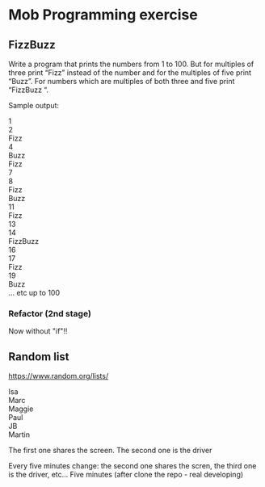 # Mob Programming exercise

## FizzBuzz

Write a program that prints the numbers from 1 to 100. But for multiples of three print “Fizz” instead of the number and for the multiples of five print “Buzz”. For numbers which are multiples of both three and five print “FizzBuzz “.

Sample output:

1 <br>
2 <br>
Fizz <br>
4 <br>
Buzz <br>
Fizz <br>
7 <br>
8 <br>
Fizz <br>
Buzz <br>
11 <br>
Fizz <br>
13 <br> 
14 <br>
FizzBuzz <br>
16 <br>
17 <br>
Fizz <br>
19 <br>
Buzz <br>
... etc up to 100 <br>

### Refactor (2nd stage)
Now without "if"!!

## Random list

https://www.random.org/lists/

Isa <br>
Marc <br>
Maggie <br>
Paul <br>
JB <br>
Martin <br>

The first one shares the screen.
The second one is the driver

Every five minutes change: the second one shares the scren, the third one is the driver, etc...
Five minutes (after clone the repo - real developing)

